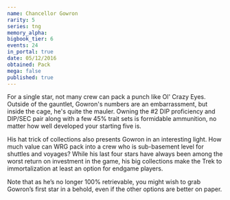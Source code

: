 ```yaml
---
name: Chancellor Gowron
rarity: 5
series: tng
memory_alpha:
bigbook_tier: 6
events: 24
in_portal: true
date: 05/12/2016
obtained: Pack
mega: false
published: true
---
```


For a single star, not many crew can pack a punch like Ol' Crazy Eyes. Outside of the gauntlet, Gowron's numbers are an embarrassment, but inside the cage, he's quite the mauler. Owning the #2 DIP proficiency and DIP/SEC pair along with a few 45% trait sets is formidable ammunition, no matter how well developed your starting five is.

His hat trick of collections also presents Gowron in an interesting light. How much value can WRG pack into a crew who is sub-basement level for shuttles and voyages? While his last four stars have always been among the worst return on investment in the game, his big collections make the Trek to immortalization at least an option for endgame players.

Note that as he’s no longer 100% retrievable, you might wish to grab Gowron’s first star in a behold, even if the other options are better on paper.
